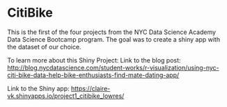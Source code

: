 # CitiBike
This is the first of the four projects from the NYC Data Science Academy Data Science Bootcamp program. The goal was to create a shiny app with the dataset of our choice.


To learn more about this Shiny Project: 
Link to the blog post: http://blog.nycdatascience.com/student-works/r-visualization/using-nyc-citi-bike-data-help-bike-enthusiasts-find-mate-dating-app/

Link to the Shiny app: https://claire-vk.shinyapps.io/project1_citibike_lowres/
